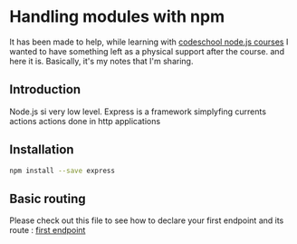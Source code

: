 Handling modules with npm
=========================

It has been made to help, while learning with 
[codeschool node.js courses](http://www.codeschool.com) I wanted to have
something left as a physical support after the course. and here it is.
Basically, it's my notes that I'm sharing. 


## Introduction

Node.js si very low level.
Express is a framework simplyfing currents actions actions done in http
applications

## Installation

```bash
npm install --save express
```

## Basic routing
Please check out this file to see how to declare your first endpoint and
its route :
[first endpoint](./first_endpoint.js)

